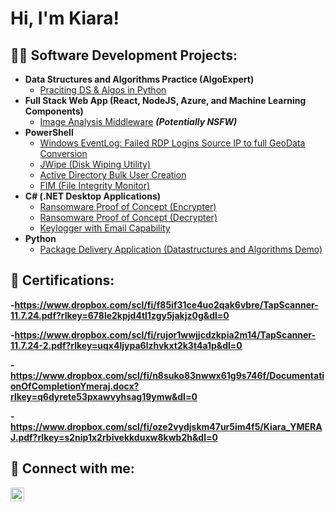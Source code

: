 <h1>Hi, I'm Kiara! </h1>

<h2>👨‍💻 Software Development Projects:</h2>

- <b>Data Structures and Algorithms Practice (AlgoExpert)</b>
  - [Praciting DS & Algos in Python](https://github.com/joshmadakor1/Algorithms-Practice)
- <b>Full Stack Web App (React, NodeJS, Azure, and Machine Learning Components)</b>
  - [Image Analysis Middleware](https://github.com/joshmadakor1/4chan-Image-Analysis-Middleware-C964) <b><i>(Potentially NSFW)</b></i>
- <b>PowerShell</b>
  - [Windows EventLog: Failed RDP Logins Source IP to full GeoData Conversion](https://github.com/joshmadakor1/Sentinel-Lab)
  - [JWipe (Disk Wiping Utility)](https://github.com/joshmadakor1/Jwipe.PowerShell)
  - [Active Directory Bulk User Creation](https://github.com/joshmadakor1/AD_PS)
  - [FIM (File Integrity Monitor)](https://github.com/joshmadakor1/PowerShell-Integrity-FIM)
- <b>C# (.NET Desktop Applications)</b>
  - [Ransomware Proof of Concept (Encrypter)](https://github.com/joshmadakor1/EncrypterPOC)
  - [Ransomware Proof of Concept (Decrypter)](https://github.com/joshmadakor1/DecrypterPOC)
  - [Keylogger with Email Capability](https://github.com/joshmadakor1/Key-Logger-With-Email)
- <b>Python</b>
  - [Package Delivery Application (Datastructures and Algorithms Demo)](https://github.com/joshmadakor1/Package-Delivery-Pathfinding-Algorithm)

<h2>📃 Certifications: </h2>

<b>-https://www.dropbox.com/scl/fi/f85if31ce4uo2qak6vbre/TapScanner-11.7.24.pdf?rlkey=678le2kpjd4tl1zgy5jakjz0g&dl=0</b>


<b>-https://www.dropbox.com/scl/fi/rujor1wwjjcdzkpia2m14/TapScanner-11.7.24-2.pdf?rlkey=uqx4ljypa6lzhvkxt2k3t4a1p&dl=0</b>
 
<b>- https://www.dropbox.com/scl/fi/n8suko83nwwx61g9s746f/DocumentationOfCompletionYmeraj.docx?rlkey=q6dyrete53pxawvyhsag19ymw&dl=0</b>

<b>- https://www.dropbox.com/scl/fi/oze2vydjskm47ur5im4f5/Kiara_YMERAJ.pdf?rlkey=s2nip1x2rbivekkduxw8kwb2h&dl=0</b>

<h2> 🤳 Connect with me:</h2>


[<img align="left" alt="JoshMadakor | Instagram" width="22px" src="https://cdn.jsdelivr.net/npm/simple-icons@v3/icons/instagram.svg" />][instagram]


[instagram]: https://www.instagram.com/kiara_ymeraj/

